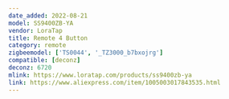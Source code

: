 ```yaml
---
date_added: 2022-08-21
model: SS9400ZB-YA
vendor: LoraTap
title: Remote 4 Button
category: remote
zigbeemodel: ['TS0044', '_TZ3000_b7bxojrg']
compatible: [deconz]
deconz: 6720
mlink: https://www.loratap.com/products/ss9400zb-ya
link: https://www.aliexpress.com/item/1005003017843535.html
---
```

